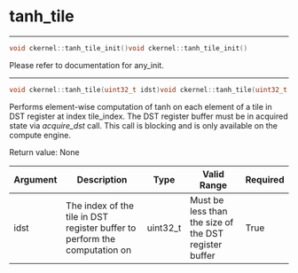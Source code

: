 # tanh_tile

---
```cpp
void ckernel::tanh_tile_init()void ckernel::tanh_tile_init()
```

Please refer to documentation for any_init. 

---
```cpp
void ckernel::tanh_tile(uint32_t idst)void ckernel::tanh_tile(uint32_t idst)
```

Performs element-wise computation of tanh on each element of a tile in DST register at index tile_index. The DST register buffer must be in acquired state via *acquire_dst* call. This call is blocking and is only available on the compute engine.

Return value: None

| Argument      | Description                                                                | Type      | Valid Range                                           | Required       |
|---------------|----------------------------------------------------------------------------|-----------|-------------------------------------------------------|----------------|
| idst          | The index of the tile in DST register buffer to perform the computation on | uint32_t  | Must be less than the size of the DST register buffer | True           |
